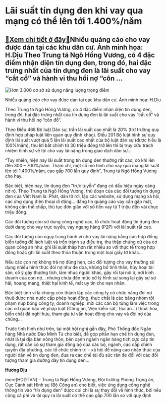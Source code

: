 Lãi suất tín dụng đen khi vay qua mạng có thể lên tới 1.400%/năm
================================================================

[:gift:Xem chi tiết ở đây:gift:](https://hddtvn.com/lai-suat-tin-dung-den-khi-vay-qua-mang-co-the-len-toi-1-400-nam/)Nhiều quảng cáo cho vay được dán tại các khu dân cư. Ảnh minh họa: H.Dịu Theo Trung tá Ngô Hồng Vương, có 4 đặc điểm nhận diện tín dụng đen, trong đó, hai đặc trưng nhất của tín dụng đen là lãi suất cho vay “cắt cổ” và hành vi thu hồi nợ “côn …
----------------------------------------------------------------------------------------------------------------------------------------------------------------------------------------------------------------------------------------------------





![Hơn 3.000 cơ sở sử dụng năng lượng trọng điểm](https://haiquanonline.com.vn/stores/news_dataimages/diulth/062020/02/20/in_article/4809_1523_8-_2953_IMG_1978_Baohaiquan.jpg?rt=20201017205413 "Hơn 3.000 cơ sở sử dụng năng lượng trọng điểm")


Nhiều quảng cáo cho vay được dán tại các khu dân cư. Ảnh minh họa: H.Dịu



Theo Trung tá Ngô Hồng Vương, có 4 đặc điểm nhận diện tín dụng đen, trong đó, hai đặc trưng nhất của tín dụng đen là lãi suất cho vay “cắt cổ” và hành vi thu hồi nợ “côn đồ”.


Theo Điều 468 Bộ luật Dân sự, trần lãi suất cao nhất là 20% (trừ trường quy định hợp pháp luật liên quan quy định khác). Điều 201 Bộ luật hình sự quy định lãi suất vượt quá 5 lần lãi suất cao nhất của bộ luật dân sự (được hiểu là 100%/năm), thu lời bất chính từ 30 triệu đồng trở lên thì bị truy cứu trách nhiệm hình sự về tội cho vay lãi nặng trong giao dịch dân sự…


“Tuy nhiên, hiện nay lãi suất trong tín dụng đen thường rất cao, có khi lên đến 300 – 700%/năm. Thậm chí, một số mô hình cho vay qua mạng lãi suất lên tới 1.400%/năm, cao gấp 700 lần quy định”, Trung tá Ngô Hồng Vương cho hay.


Đặc biệt, hiện nay, tín dụng đen “trực tuyến” đang có dấu hiệu ngày càng nở rộ. Theo Trung tá Ngô Hồng Vương, thủ đoạn của các đối tượng tín dụng đen của Việt Nam là: Phát, dán tờ rơi, lập các website, sử dụng mạng xã hội, các ứng dụng điện thoại di động… đăng tin quảng cáo vay cần gặp mặt, không cần thế chấp, thủ tục đơn giản với số tiền vay từ 1 triệu đến vài chục triệu đồng.


Các đối tượng còn sử dụng công nghệ cao, tổ chức hoạt động tín dụng đen dưới dạng cho vay trực tuyến, vay ngang hàng (P2P) với lãi suất rất cao.


Các đối tượng còn ngụy trang hành vi cho vay lãi nặng bằng các hợp đồng biến tướng để lách luật và trốn tránh sự điều tra, thu thập chứng cứ của cơ quan công an như: ghi lãi suất thấp hơn rất nhiều so với thực tế trong hợp đồng hoặc ghi lãi suất theo thỏa thuận trong một loại giấy tờ khác…


Nếu các con nợ không trả nợ đúng hẹn, các đối tượng cho vay thường sử dụng nhiều hình thức đòi nợ như đe dọa, khủng bố tinh thần, hủy hoại tài sản, cố ý gây thương tích, làm nhục người khác, gây rối tại nơi ở, nơi kinh doanh của con nợ… nhưng chưa đến mức xử lý hình sự song lại gây sự sợ hãi, hoang mang, thiệt hại kinh tế, mất uy tín cho nạn nhân.


Đặc biệt tinh vi là chúng còn thành lập các công ty có chức năng đòi nợ thuê được nhà nước cấp phép hoạt động, thực chất là các băng nhóm tội phạm núp bóng công ty, doanh nghiệp, mời các cán bộ từng làm việc trong các cơ quan bảo vệ pháp luật (Công an, Viện kiểm sát, Tòa án…) thoái hóa, biến chất đã nghỉ hưu, tham gia tư vấn hoạt động cho vay và đòi nợ của chúng…


Trước tình hình như trên, tại một hội nghị gần đây, Phó Thống đốc Ngân hàng Nhà nước Đào Minh Tú cho biết, để góp phần hạn chế tín dụng đen, nhất là tại địa bàn nông thôn, bên cạnh ngành ngân hàng tích cực cấp tín dụng, rất cần có sự tham gia đồng bộ của các bộ, ngành, các cấp chính quyền địa phương, các tổ chức chính trị – xã hội để nâng cao nhận thức của người dân về tín dụng đen, đưa ra các chế tài đủ sức răn đe đối với các đối tượng tham gia đường dây tín dụng đen…




**Hương Dịu**



more(HDDTVN) – Trung tá Ngô Hồng Vương, Đội trưởng Phòng Trọng án, Cục Cảnh sát Hình sự (Bộ Công an) cho biết, việc ứng dụng công nghệ thông tin vào “tín dụng đen” được coi chỉ là sự thay đổi về hình thức, bởi nếu cộng cả phí và lãi quy ra lãi suất có thể cao gấp 700 lần so với quy định.

